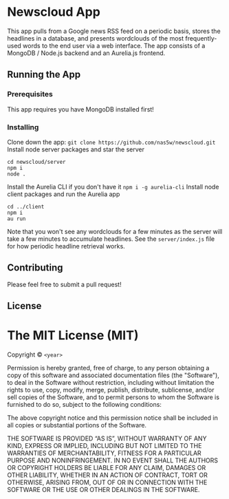 # Newscloud App
This app pulls from a Google news RSS feed on a periodic basis, stores the headlines in a database, and presents wordclouds of the most frequently-used words to the end user via a web interface. The app consists of a MongoDB / Node.js backend and an Aurelia.js frontend.

## Running the App

### Prerequisites
This app requires you have MongoDB installed first!

### Installing
Clone down the app:
`git clone https://github.com/nas5w/newscloud.git`
Install node server packages and star the server
~~~~
cd newscloud/server
npm i
node .	
~~~~
Install the Aurelia CLI if you don't have it
`npm i -g aurelia-cli`
Install node client packages and run the Aurelia app
~~~~
cd ../client
npm i
au run
~~~~
Note that you won't see any wordclouds for a few minutes as the server will take a few minutes to accumulate headlines. See the `server/index.js` file for how periodic headline retrieval works.

## Contributing
Please feel free to submit a pull request!

## License
The MIT License (MIT)
=====================

Copyright © `<year>`

Permission is hereby granted, free of charge, to any person
obtaining a copy of this software and associated documentation
files (the "Software"), to deal in the Software without
restriction, including without limitation the rights to use,
copy, modify, merge, publish, distribute, sublicense, and/or sell
copies of the Software, and to permit persons to whom the
Software is furnished to do so, subject to the following
conditions:

The above copyright notice and this permission notice shall be
included in all copies or substantial portions of the Software.

THE SOFTWARE IS PROVIDED “AS IS”, WITHOUT WARRANTY OF ANY KIND,
EXPRESS OR IMPLIED, INCLUDING BUT NOT LIMITED TO THE WARRANTIES
OF MERCHANTABILITY, FITNESS FOR A PARTICULAR PURPOSE AND
NONINFRINGEMENT. IN NO EVENT SHALL THE AUTHORS OR COPYRIGHT
HOLDERS BE LIABLE FOR ANY CLAIM, DAMAGES OR OTHER LIABILITY,
WHETHER IN AN ACTION OF CONTRACT, TORT OR OTHERWISE, ARISING
FROM, OUT OF OR IN CONNECTION WITH THE SOFTWARE OR THE USE OR
OTHER DEALINGS IN THE SOFTWARE.
